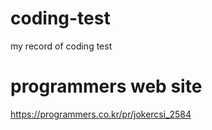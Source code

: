 # coding-test
my record of coding test

# programmers web site 
https://programmers.co.kr/pr/jokercsi_2584
